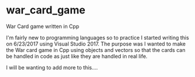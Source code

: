 # war_card_game
War Card game written in Cpp

I'm fairly new to programming languages so to practice I started writing this on 6/23/2017 using Visual Studio 2017. The purpose was I wanted to make the War card game in Cpp using objects and vectors so that the cards can be handled in code as just like they are handled in real life.

I will be wanting to add more to this....
